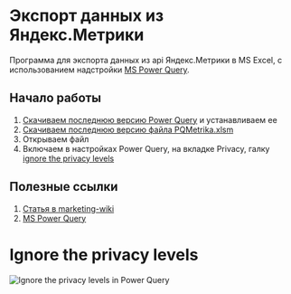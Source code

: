# Экспорт данных из Яндекс.Метрики #

Программа для экспорта данных из api Яндекс.Метрики в MS Excel, с использованием надстройки [MS Power Query](https://www.microsoft.com/en-us/download/details.aspx?id=39379&WT.mc_id=Blog_PBI_Announce_DI).

## Начало работы ##

1. [Скачиваем последнюю версию Power Query](https://www.microsoft.com/en-us/download/details.aspx?id=39379&WT.mc_id=Blog_PBI_Announce_DI) и устанавливаем ее
2. [Скачиваем последнюю версию файла PQMetrika.xlsm](https://github.com/40-02/PQYandexMetrika/releases/latest)
3. Открываем файл
4. Включаем в настройках Power Query, на вкладке Privacy, галку [ignore the privacy levels](#Ignore-the-privacy-levels)

## Полезные ссылки

1. [Статья в marketing-wiki](http://marketing-wiki.ru/wiki/Экспорт_данных_из_сервиса_Яндекс.Метрика_в_excel_(power_query))
2. [MS Power Query](https://www.microsoft.com/en-us/download/details.aspx?id=39379&WT.mc_id=Blog_PBI_Announce_DI)

# Ignore the privacy levels
![Ignore the privacy levels in Power Query](http://dl.getdropbox.com/u/390630/2015-08-23%2021_29_16.gif)

